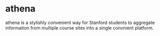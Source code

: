 # athena

athena is a stylishly convenient way for Stanford students to aggregate information from multiple course sites into a single convnient platform.


